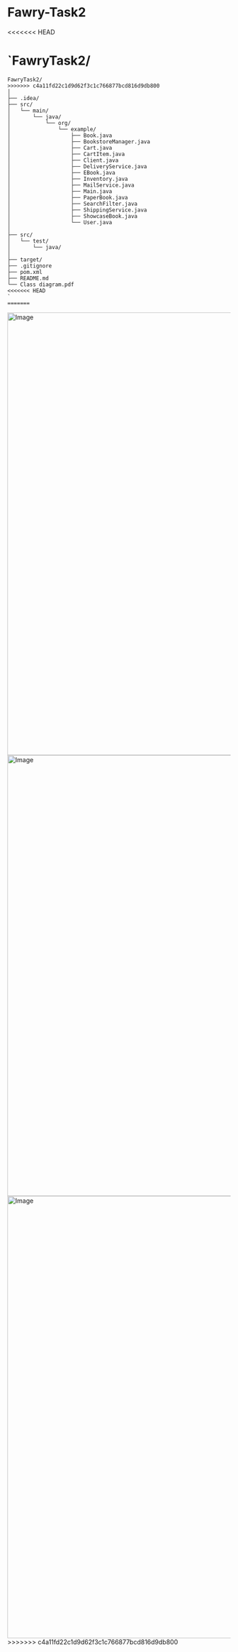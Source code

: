 # Fawry-Task2
<<<<<<< HEAD

`FawryTask2/
=======
```
FawryTask2/
>>>>>>> c4a11fd22c1d9d62f3c1c766877bcd816d9db800
│
├── .idea/
├── src/
│   └── main/
│       └── java/
│           └── org/
│               └── example/
│                   ├── Book.java
│                   ├── BookstoreManager.java
│                   ├── Cart.java
│                   ├── CartItem.java
│                   ├── Client.java
│                   ├── DeliveryService.java
│                   ├── EBook.java
│                   ├── Inventory.java
│                   ├── MailService.java
│                   ├── Main.java
│                   ├── PaperBook.java
│                   ├── SearchFilter.java
│                   ├── ShippingService.java
│                   ├── ShowcaseBook.java
│                   └── User.java
│
├── src/
│   └── test/
│       └── java/
│
├── target/
├── .gitignore
├── pom.xml
├── README.md
└── Class diagram.pdf
<<<<<<< HEAD
`
=======
```
<img width="1920" height="998" alt="Image" src="https://github.com/user-attachments/assets/5fd02133-8967-43ea-9e66-d917b3e97de6" />
<img width="1920" height="994" alt="Image" src="https://github.com/user-attachments/assets/baca90fb-83f6-4622-97b1-9835b9523662" />
<img width="1920" height="997" alt="Image" src="https://github.com/user-attachments/assets/562a2fae-8fce-442e-b40e-e4fc40f2605b" />
>>>>>>> c4a11fd22c1d9d62f3c1c766877bcd816d9db800
